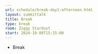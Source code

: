 ```yaml
---
url: schedule/break-day1-afternoon.html
layout: summittalk
title: Break
type: break
room: Ziggy Stardust
start: 2024-10-09T15:15:00
---
```


<div class="font-google font-medium">

* Break

</div>